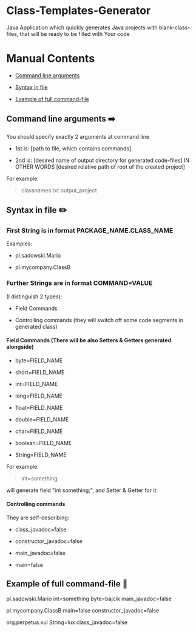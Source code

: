 # Class-Templates-Generator
Java Application which quickly generates Java projects with blank-class-files, that will be ready to be filled with Your code

# Manual Contents
* [Command line arguments](#command-line-arguments)

* [Syntax in file](#syntax-in-file)

* [Example of full command-file](#example-of-full-command-file)

## Command line arguments :arrow_right:

You should specify exactly 2 arguments at command line

* 1st is: [path to file, which contains commands]

* 2nd is: [desired name of output directory for generated code-files] IN OTHER WORDS [desired relative path of root of the created project]

For example:

> classnames.txt output_project

## Syntax in file :pencil2:

### First String is in format PACKAGE_NAME.CLASS_NAME
Examples:

* pl.sadowski.Mario

* pl.mycompany.ClassB
  
### Further Strings are in format COMMAND=VALUE 
(I distinguish 2 types):

* Field Commands 

* Controlling commands (they will switch off some code segments in generated class)

#### Field Commands (There will be also Setters & Getters generated alongside)

* byte=FIELD_NAME

* short=FIELD_NAME 

* int=FIELD_NAME

* long=FIELD_NAME 

* float=FIELD_NAME 

* double=FIELD_NAME   

* char=FIELD_NAME

* boolean=FIELD_NAME

* String=FIELD_NAME

For example: 


> int=something 

will generate field "int something;", and Setter & Getter for it

#### Controlling commands
They are self-describing:

* class_javadoc=false 

* constructor_javadoc=false

* main_javadoc=false 

* main=false

## Example of full command-file :memo:

pl.sadowski.Mario int=something byte=bajcik main_javadoc=false

pl.mycompany.ClassB main=false constructor_javadoc=false

org.perpetua.xul String=lux class_javadoc=false
